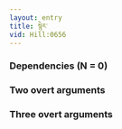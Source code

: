 ```yaml
---
layout: entry
title: སྙེར་
vid: Hill:0656
---
```

### Dependencies (N = 0)


### Two overt arguments


### Three overt arguments
